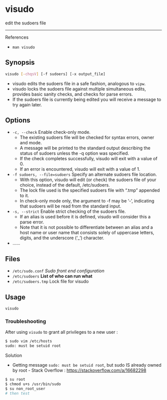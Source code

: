 # visudo

edit the sudoers file

---

References

- `man visudo`

## Synopsis

```bash
visudo [-chqsV] [-f sudoers] [-x output_file]
```

- visudo edits the sudoers file in a safe fashion, analogous to `vipw`.
- visudo locks the sudoers file against multiple simultaneous edits, provides basic sanity checks, and checks for parse errors.
- If the sudoers file is currently being edited you will receive a message to try again later.

## Options

- `-c, --check` Enable check-only mode.
    - The existing sudoers file will be checked for syntax errors, owner and mode.
    - A message will be printed to the standard output describing the status of sudoers unless the -q option was specified.
    - If the check completes successfully, visudo will exit with a value of 0.
    - If an error is encountered, visudo will exit with a value of 1.
- `-f sudoers, --file=sudoers` Specify an alternate sudoers file location.
    - With this option, visudo will edit (or check) the sudoers file of your choice, instead of the default, /etc/sudoers.
    - The lock file used is the specified sudoers file with “.tmp” appended to it.
    - In check-only mode only, the argument to -f may be ‘-’, indicating that sudoers will be read from the standard input.
- `-s, --strict` Enable strict checking of the sudoers file.
    - If an alias is used before it is defined, visudo will consider this a parse error.
    - Note that it is not possible to differentiate between an alias and a host name or user name that consists solely of uppercase letters, digits, and the underscore (‘_’) character.
- ……

## Files

- `/etc/sudo.conf` _Sudo front end configuration_
- `/etc/sudoers` **List of who can run what**
- `/etc/sudoers.tmp` Lock file for visudo

## Usage

```bash
visudo
```

### Troubleshooting

After using `visudo` to grant all privileges to a new user :

```bash
$ sudo vim /etc/hosts
sudo: must be setuid root
```

Solution

- Getting message `sudo: must be setuid root`, but sudo IS already owned by root - Stack Overflow : https://stackoverflow.com/a/16682298

```bash
$ su root
$ chmod u+s /usr/bin/sudo
$ su non_root_user
# then test
```
